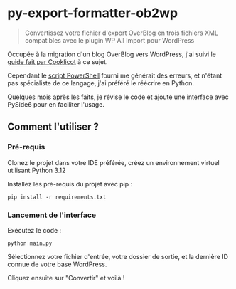# py-export-formatter-ob2wp

> Convertissez votre fichier d'export OverBlog en trois fichiers XML compatibles avec le plugin WP All Import pour WordPress

Occupée à la migration d'un blog OverBlog vers WordPress, j'ai suivi le [guide fait par Cooklicot](https://cooklicot.fr/blog/migrer-depuis-overblog-vers-wordpress/) à ce sujet.

Cependant le [script PowerShell](https://github.com/jibap/Overblog2Wordpress) fourni me générait des erreurs, et n'étant pas spécialiste de ce langage, j'ai préféré le réécrire en Python.

Quelques mois après les faits, je révise le code et ajoute une interface avec PySide6 pour en faciliter l'usage.

## Comment l'utiliser ?
### Pré-requis

Clonez le projet dans votre IDE préférée, créez un environnement virtuel utilisant Python 3.12

Installez les pré-requis du projet avec pip :

`pip install -r requirements.txt`

### Lancement de l'interface

Exécutez le code :

`python main.py`

Sélectionnez votre fichier d'entrée, votre dossier de sortie, et la dernière ID connue de votre base WordPress.

Cliquez ensuite sur "Convertir" et voilà !